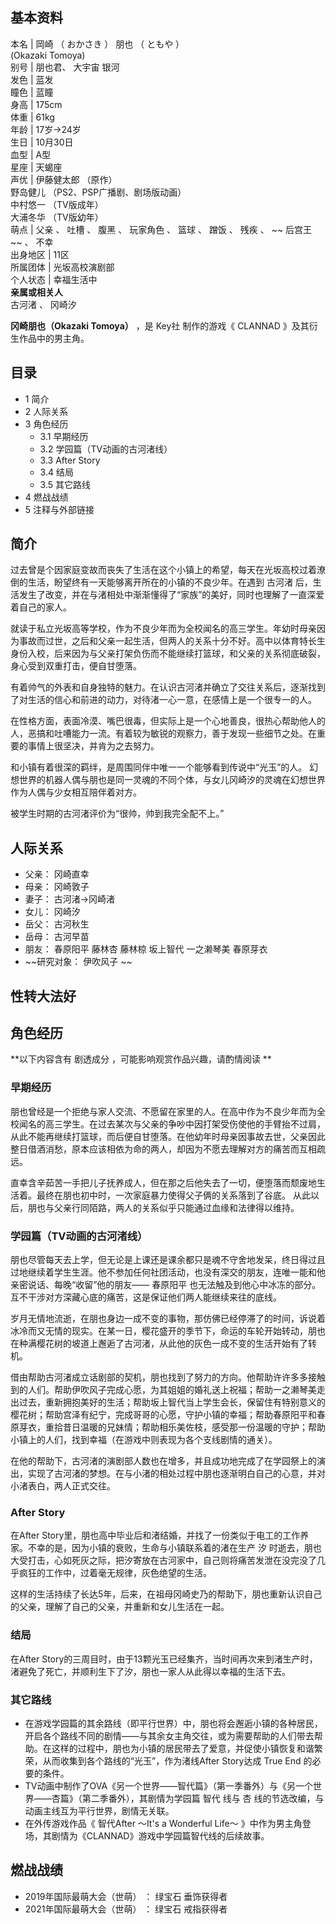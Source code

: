 **基本资料**  
---  
本名  |  岡崎  （  おかさき  ）  朋也  （  ともや  ）    
(Okazaki Tomoya)  
别号  |  朋也君、  大宇宙 银河   
发色  |  蓝发   
瞳色  |  蓝瞳   
身高  |  175cm   
体重  |  61kg   
年龄  |  17岁→24岁   
生日  |  10月30日   
血型  |  A型   
星座  |  天蝎座   
声优  |  伊藤健太郎  （原作）   
野岛健儿  （PS2、PSP广播剧、剧场版动画）  
中村悠一  （TV版成年）  
大浦冬华  （TV版幼年）  
萌点  |  父亲  、  吐槽  、  腹黑  、  玩家角色  、  篮球  、  蹭饭  、  残疾  、 ~~ 后宫王  ~~ 、  不幸   
出身地区  |  11区   
所属团体  |  光坂高校演剧部   
个人状态  |  幸福生活中   
**亲属或相关人**  
古河渚  、  冈崎汐  
  
**冈崎朋也（Okazaki Tomoya）** ，是  Key社  制作的游戏《  CLANNAD  》及其衍生作品中的男主角。

##  目录

  * 1  简介 
  * 2  人际关系 
  * 3  角色经历 
    * 3.1  早期经历 
    * 3.2  学园篇（TV动画的古河渚线） 
    * 3.3  After Story 
    * 3.4  结局 
    * 3.5  其它路线 
  * 4  燃战战绩 
  * 5  注释与外部链接 

##  简介

过去曾是个因家庭变故而丧失了生活在这个小镇上的希望，每天在光坂高校过着潦倒的生活，盼望终有一天能够离开所在的小镇的不良少年。在遇到  古河渚
后，生活发生了改变，并在与渚相处中渐渐懂得了“家族”的美好，同时也理解了一直深爱着自己的家人。

就读于私立光坂高等学校，作为不良少年而为全校闻名的高三学生。年幼时母亲因为事故而过世，之后和父亲一起生活，但两人的关系十分不好。高中以体育特长生身份入校，后来因为与父亲打架负伤而不能继续打篮球，和父亲的关系彻底破裂，身心受到双重打击，便自甘堕落。

有着帅气的外表和自身独特的魅力。在认识古河渚并确立了交往关系后，逐渐找到了对生活的信心和前进的动力，对待渚一心一意，在感情上是一个很专一的人。

在性格方面，表面冷漠、嘴巴很毒，但实际上是一个心地善良，很热心帮助他人的人，恶搞和吐嘈能力一流。有着较为敏锐的观察力，善于发现一些细节之处。在重要的事情上很坚决，并肯为之去努力。

和小镇有着很深的羁绊，是周围同伴中唯一一个能够看到传说中“光玉”的人。
幻想世界的机器人偶与朋也是同一灵魂的不同个体，与女儿冈崎汐的灵魂在幻想世界作为人偶与少女相互陪伴着对方。

被学生时期的古河渚评价为“很帅，帅到我完全配不上。”

##  人际关系

  * 父亲：  冈崎直幸 
  * 母亲：  冈崎敦子 
  * 妻子：  古河渚→冈崎渚 
  * 女儿：  冈崎汐 
  * 岳父：  古河秋生 
  * 岳母：  古河早苗 
  * 朋友：  春原阳平  藤林杏  藤林椋  坂上智代  一之濑琴美  春原芽衣 
  * ~~研究对象： 伊吹风子  ~~

性转大法好  
---  
  
##  角色经历

**以下内容含有 剧透成分  ，可能影响观赏作品兴趣，请酌情阅读 **

###  早期经历

朋也曾经是一个拒绝与家人交流、不愿留在家里的人。在高中作为不良少年而为全校闻名的高三学生。在过去某次与父亲的争吵中因打架受伤使他的手臂抬不过肩，从此不能再继续打篮球，而后便自甘堕落。在他幼年时母亲因事故去世，父亲因此整日借酒消愁，原本应该相依为命的两人，却因为不愿去理解对方的痛苦而互相疏远。

直幸含辛茹苦一手把儿子抚养成人，但在那之后他失去了一切，便堕落而颓废地生活着。最终在朋也初中时，一次家庭暴力使得父子俩的关系落到了谷底。
从此以后，朋也与父亲行同陌路，两人的关系似乎只能通过血缘和法律得以维持。

###  学园篇（TV动画的古河渚线）

朋也尽管每天去上学，但无论是上课还是课余都只是魂不守舍地发呆，终日得过且过地继续着学生生涯。他不参加任何社团活动，也没有深交的朋友，连唯一能和他亲密说话、每晚“收留”他的朋友——
春原阳平  也无法触及到他心中冰冻的部分。互不干涉对方深藏心底的痛苦，这是保证他们两人能继续来往的底线。

岁月无情地流逝，在朋也身边一成不变的事物，那仿佛已经停滞了的时间，诉说着冰冷而又无情的现实。在某一日，樱花盛开的季节下，命运的车轮开始转动，朋也在种满樱花树的坡道上邂逅了古河渚，从此他的灰色一成不变的生活开始有了转机。

借由帮助古河渚成立话剧部的契机，朋也找到了努力的方向。他帮助许许多多接触到的人们。帮助伊吹风子完成心愿，为其姐姐的婚礼送上祝福；帮助一之濑琴美走出过去，重新拥抱美好的生活；帮助坂上智代当上学生会长，保留住有特别意义的樱花树；帮助宫泽有纪宁，完成哥哥的心愿，守护小镇的幸福；帮助春原阳平和春原芽衣，重拾昔日温暖的兄妹情；帮助相乐美佐枝，感受那一份温暖的守护；帮助小镇上的人们，找到幸福（在游戏中则表现为各个支线剧情的通关）。

在他的帮助下，古河渚的演剧部人数也在增多，并且成功地完成了在学园祭上的演出，实现了古河渚的梦想。在与小渚的相处过程中朋也逐渐明白自己的心意，并对小渚表白，两人正式交往。

###  After Story

在After Story里，朋也高中毕业后和渚结婚，并找了一份类似于电工的工作养家。不幸的是，因为小镇的衰败，生命与小镇联系着的渚在生产  汐
时逝去，朋也大受打击，心如死灰之际，把汐寄放在古河家中，自己则将痛苦发泄在没完没了几乎疯狂的工作中，过着毫无规律，灰色绝望的生活。

这样的生活持续了长达5年，后来，在祖母冈崎史乃的帮助下，朋也重新认识自己的父亲，理解了自己的父亲，并重新和女儿生活在一起。

###  结局

在After Story的三周目时，由于13颗光玉已经集齐，当时间再次来到渚生产时，渚避免了死亡，并顺利生下了汐，朋也一家人从此得以幸福的生活下去。

###  其它路线

  * 在游戏学园篇的其余路线（即平行世界）中，朋也将会邂逅小镇的各种居民，开启各个路线不同的剧情——与其余女主角交往，或为需要帮助的人们带去帮助。在这样的过程中，朋也为小镇的居民带去了爱意，并促使小镇恢复和谐繁荣，从而收集到各个路线的“光玉”，作为渚线After Story达成  True End  的必要的条件。 
  * TV动画中制作了OVA《另一个世界——智代篇》（第一季番外）与《另一个世界——杏篇》（第二季番外），其剧情为学园篇  智代  线与  杏  线的节选改编，与动画主线互为平行世界，剧情无关联。 
  * 在外传游戏作品《  智代After ～It's a Wonderful Life～  》中作为男主角登场，其剧情为《CLANNAD》游戏中学园篇智代线的后续故事。 

##  燃战战绩

  * 2019年国际最萌大会（世萌）  ：  绿宝石  垂饰获得者 
  * 2021年国际最萌大会（世萌）  ：  绿宝石  戒指获得者 